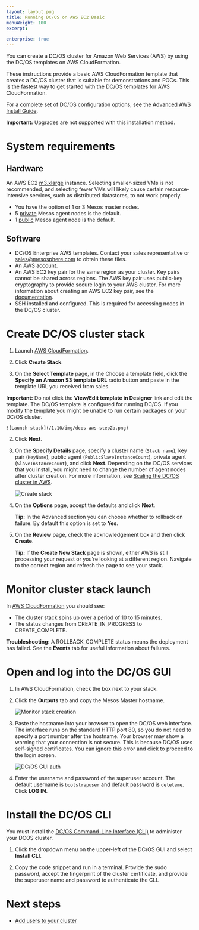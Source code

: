 ```yaml
---
layout: layout.pug
title: Running DC/OS on AWS EC2 Basic
menuWeight: 100
excerpt:

enterprise: true
---
```


You can create a DC/OS cluster for Amazon Web Services (AWS) by using the DC/OS templates on AWS CloudFormation.

These instructions provide a basic AWS CloudFormation template that creates a DC/OS cluster that is suitable for demonstrations and POCs. This is the fastest way to get started with the DC/OS templates for AWS CloudFormation.

For a complete set of DC/OS configuration options, see the [Advanced AWS Install Guide](/1.10/installing/ent/cloud/aws/advanced/).

**Important:** Upgrades are not supported with this installation method.

# System requirements

## Hardware

An AWS EC2 <a href="https://aws.amazon.com/ec2/pricing/" target="_blank">m3.xlarge</a> instance.  Selecting smaller-sized VMs is not recommended, and selecting fewer VMs will likely cause certain resource-intensive services, such as distributed datastores, to not work properly.

*   You have the option of 1 or 3 Mesos master nodes.
*   5 [private](/1.10/overview/concepts/#private) Mesos agent nodes is the default.
*   1 [public](/1.10/overview/concepts/#public) Mesos agent node is the default.

## Software

- DC/OS Enterprise AWS templates. Contact your sales representative or <a href="mailto:sales@mesosphere.com">sales@mesosphere.com</a> to obtain these files.
- An AWS account.
- An AWS EC2 key pair for the same region as your cluster. Key pairs cannot be shared across regions. The AWS key pair uses public-key cryptography to provide secure login to your AWS cluster. For more information about creating an AWS EC2 key pair, see the <a href="http://docs.aws.amazon.com/AWSEC2/latest/UserGuide/ec2-key-pairs.html#having-ec2-create-your-key-pair" target="_blank">documentation</a>.
- SSH installed and configured. This is required for accessing nodes in the DC/OS cluster.

# Create DC/OS cluster stack

1.  Launch <a href="https://console.aws.amazon.com/cloudformation/home" target="_blank">AWS CloudFormation</a>.

1.  Click **Create Stack**.

1.  On the **Select Template** page, in the Choose a template field, click the **Specify an Amazon S3 template URL** radio button and paste in the template URL you received from sales. 

  **Important:** Do not click the **View/Edit template in Designer** link and edit the template. The DC/OS template is configured for running DC/OS. If you modify the template you might be unable to run certain packages on your DC/OS cluster.

    ![Launch stack](/1.10/img/dcos-aws-step2b.png)
    
2.  Click **Next**.

3.  On the **Specify Details** page, specify a cluster name (`Stack name`), key pair (`KeyName`), public agent (`PublicSlaveInstanceCount`), private agent (`SlaveInstanceCount`), and click **Next**. Depending on the DC/OS services that you install, you might need to change the number of agent nodes after cluster creation. For more information, see [Scaling the DC/OS cluster in AWS][1].

    ![Create stack](/1.10/img/dcos-aws-step2c-ee.png)

4.  On the **Options** page, accept the defaults and click **Next**.

    **Tip:** In the Advanced section you can choose whether to rollback on failure. By default this option is set to **Yes**.

5.  On the **Review** page, check the acknowledgement box and then click **Create**.

    **Tip:** If the **Create New Stack** page is shown, either AWS is still processing your request or you’re looking at a different region. Navigate to the correct region and refresh the page to see your stack.


# Monitor cluster stack launch

In <a href="https://console.aws.amazon.com/cloudformation/home" target="_blank">AWS CloudFormation</a> you should see:

*   The cluster stack spins up over a period of 10 to 15 minutes.
*   The status changes from CREATE_IN_PROGRESS to CREATE_COMPLETE.

**Troubleshooting:** A ROLLBACK_COMPLETE status means the deployment has failed. See the **Events** tab for useful information about failures.

# <a name="launchdcos"></a>Open and log into the DC/OS GUI

1.  In AWS CloudFormation, check the box next to your stack.

1.  Click the **Outputs** tab and copy the Mesos Master hostname.

    ![Monitor stack creation](/1.10/img/dcos-stack.png)

1.  Paste the hostname into your browser to open the DC/OS web interface. The interface runs on the standard HTTP port 80, so you do not need to specify a port number after the hostname.  Your browser may show a warning that your connection is not secure. This is because DC/OS uses self-signed certificates. You can ignore this error and click to proceed to the login screen.

    ![DC/OS GUI auth](/1.10/img/dc-os-gui-login-ee.png)

1.  Enter the username and password of the superuser account. The default username is `bootstrapuser` and default password is `deleteme`. Click **LOG IN**.

# Install the DC/OS CLI

You must install the [DC/OS Command-Line Interface (CLI)][2] to administer your DCOS cluster.

1.  Click the dropdown menu on the upper-left of the DC/OS GUI and select **Install CLI**.

1.  Copy the code snippet and run in a terminal. Provide the sudo password, accept the fingerprint of the cluster certificate, and provide the superuser name and password to authenticate the CLI. 

# Next steps

- [Add users to your cluster][10]

 [1]: /1.10/administering-clusters/managing-aws/
 [2]: /1.10/cli/install/
 [10]: /1.10/security/ent/
